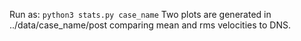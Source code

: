 Run as:
```python3 stats.py case_name```
Two plots are generated in ../data/case_name/post comparing mean and rms velocities to DNS.
